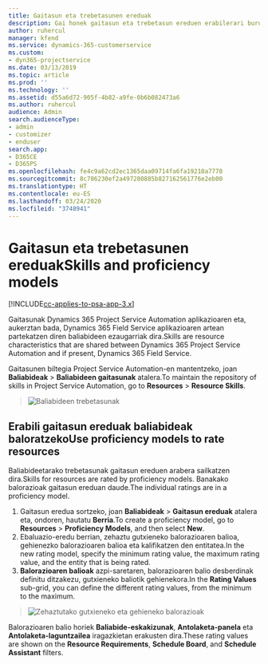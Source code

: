 ```yaml
---
title: Gaitasun eta trebetasunen ereduak
description: Gai honek gaitasun eta trebetasun ereduen erabilerari buruzko informazioa ematen du.
author: ruhercul
manager: kfend
ms.service: dynamics-365-customerservice
ms.custom:
- dyn365-projectservice
ms.date: 03/13/2019
ms.topic: article
ms.prod: ''
ms.technology: ''
ms.assetid: d55a6d72-905f-4b82-a9fe-0b6b082473a6
ms.author: ruhercul
audience: Admin
search.audienceType:
- admin
- customizer
- enduser
search.app:
- D365CE
- D365PS
ms.openlocfilehash: fe4c9a62cd2ec1365daa09714fa6fa19210a7770
ms.sourcegitcommit: 8c786230ef2a497280885b827162561776e2eb00
ms.translationtype: HT
ms.contentlocale: eu-ES
ms.lasthandoff: 03/24/2020
ms.locfileid: "3748941"
---
```

# <a name="skills-and-proficiency-models"></a><span data-ttu-id="4b2a2-103">Gaitasun eta trebetasunen ereduak</span><span class="sxs-lookup"><span data-stu-id="4b2a2-103">Skills and proficiency models</span></span>

[!INCLUDE[cc-applies-to-psa-app-3.x](../includes/cc-applies-to-psa-app-3x.md)]

<span data-ttu-id="4b2a2-104">Gaitasunak Dynamics 365 Project Service Automation aplikazioaren eta, aukerztan bada, Dynamics 365 Field Service aplikazioaren artean partekatzen diren baliabideen ezaugarriak dira.</span><span class="sxs-lookup"><span data-stu-id="4b2a2-104">Skills are resource characteristics that are shared between Dynamics 365 Project Service Automation and if present, Dynamics 365 Field Service.</span></span> 

<span data-ttu-id="4b2a2-105">Gaitasunen biltegia Project Service Automation-en mantentzeko, joan **Baliabideak** \> **Baliabideen gaitasunak** atalera.</span><span class="sxs-lookup"><span data-stu-id="4b2a2-105">To maintain the repository of skills in Project Service Automation, go to **Resources** \> **Resource Skills**.</span></span> 

> ![Baliabideen trebetasunak](media/Resource-Management-image84.png)

## <a name="use-proficiency-models-to-rate-resources"></a><span data-ttu-id="4b2a2-107">Erabili gaitasun ereduak baliabideak baloratzeko</span><span class="sxs-lookup"><span data-stu-id="4b2a2-107">Use proficiency models to rate resources</span></span>

<span data-ttu-id="4b2a2-108">Baliabideetarako trebetasunak gaitasun ereduen arabera sailkatzen dira.</span><span class="sxs-lookup"><span data-stu-id="4b2a2-108">Skills for resources are rated by proficiency models.</span></span> <span data-ttu-id="4b2a2-109">Banakako balorazioak gaitasun ereduan daude.</span><span class="sxs-lookup"><span data-stu-id="4b2a2-109">The individual ratings are in a proficiency model.</span></span> 

1. <span data-ttu-id="4b2a2-110">Gaitasun eredua sortzeko, joan **Baliabideak** \> **Gaitasun ereduak** atalera eta, ondoren, hautatu **Berria**.</span><span class="sxs-lookup"><span data-stu-id="4b2a2-110">To create a proficiency model, go to **Resources** \> **Proficiency Models**, and then select **New**.</span></span>
2. <span data-ttu-id="4b2a2-111">Ebaluazio-eredu berrian, zehaztu gutxieneko balorazioaren balioa, gehienezko balorazioaren balioa eta kalifikatzen den entitatea.</span><span class="sxs-lookup"><span data-stu-id="4b2a2-111">In the new rating model, specify the minimum rating value, the maximum rating value, and the entity that is being rated.</span></span>
3. <span data-ttu-id="4b2a2-112">**Balorazioaren balioak** azpi-saretaren, balorazioaren balio desberdinak definitu ditzakezu, gutxieneko baliotik gehienekora.</span><span class="sxs-lookup"><span data-stu-id="4b2a2-112">In the **Rating Values** sub-grid, you can define the different rating values, from the minimum to the maximum.</span></span>

> ![Zehaztutako gutxieneko eta gehieneko balorazioak](media/Resource-Management-image85.png)

<span data-ttu-id="4b2a2-114">Balorazioaren balio horiek **Baliabide-eskakizunak**, **Antolaketa-panela** eta **Antolaketa-laguntzailea** iragazkietan erakusten dira.</span><span class="sxs-lookup"><span data-stu-id="4b2a2-114">These rating values are shown on the **Resource Requirements**, **Schedule Board**, and **Schedule Assistant** filters.</span></span>
